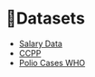 # :cherries:Datasets
<!--ts-->
  * [Salary Data](https://www.kaggle.com/karthickveerakumar/salary-data-simple-linear-regression)
  * [CCPP](http://archive.ics.uci.edu/ml/datasets/Combined+Cycle+Power+Plant)
  * [Polio Cases WHO](https://apps.who.int/immunization_monitoring/globalsummary/timeseries/tsincidencepolio.html)
<!--te-->
